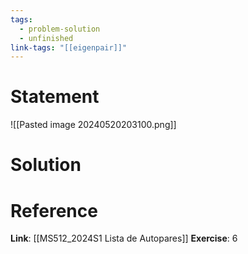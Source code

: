 ```yaml
---
tags:
  - problem-solution
  - unfinished
link-tags: "[[eigenpair]]"
---
```

# Statement 
![[Pasted image 20240520203100.png]]

# Solution


# Reference
**Link**: [[MS512_2024S1 Lista de Autopares]]
**Exercise**: 6